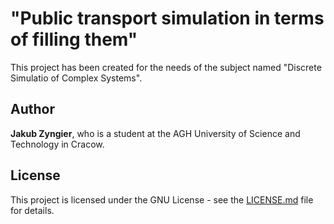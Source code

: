 # "Public transport simulation in terms of filling them"
This project has been created for the needs of the subject named "Discrete Simulatio of Complex Systems".

## Author
**Jakub Zyngier**, who is a student at the AGH University of Science and Technology in Cracow.

## License
This project is licensed under the GNU License - see the [LICENSE.md](LICENSE.md) file for details.


